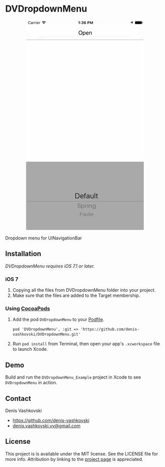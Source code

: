# DVDropdownMenu

<p align="center">
<img src="DVDropdownMenu_Example/DVDropdownMenu_Example.gif" alt="Sample">
</p>

Dropdown menu for UINavigationBar

## Installation
*DVDropdownMenu requires iOS 7.1 or later.*

### iOS 7

1.  Copying all the files from DVDropdownMenu folder into your project.
2.  Make sure that the files are added to the Target membership.

### Using [CocoaPods](http://cocoapods.org)

1.  Add the pod `DVDropdownMenu` to your [Podfile](http://guides.cocoapods.org/using/the-podfile.html).

        pod 'DVDropdownMenu', :git => 'https://github.com/denis-vashkovski/DVDropdownMenu.git'

2.  Run `pod install` from Terminal, then open your app's `.xcworkspace` file to launch Xcode.

## Demo

Build and run the `DVDropdownMenu_Example` project in Xcode to see `DVDropdownMenu` in action.

## Contact

Denis Vashkovski

- https://github.com/denis-vashkovski
- denis.vashkovski.vv@gmail.com

## License

This project is is available under the MIT license. See the LICENSE file for more info. Attribution by linking to the [project page](https://github.com/denis-vashkovski/DVDropdownMenu) is appreciated.

